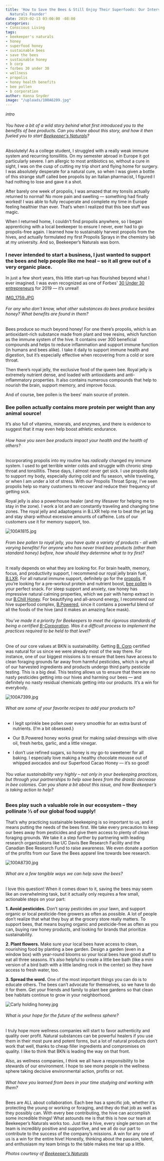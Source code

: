 ```yaml
---
title: 'How to Save the Bees & Still Enjoy Their Superfoods: Our Interview with Beekeeper’s
  Naturals Founder'
date: 2019-02-13 03:00:00 -08:00
categories:
- Conscious Living
tags:
- beekeeper's naturals
- honey
- superfood honey
- sustainable bees
- save the bees
- sustainable honey
- b corp
- forbes 30 under 30
- wellness
- propolis
- honey health benefits
- bee pollen
- b corporation
author: Hanna Snyder
image: "/uploads/100A6209.jpg"
---
```


_intro_

###### You have a bit of a wild story behind what first introduced you to the benefits of bee products. Can you share about this story, and how it then fueled you to start [Beekeeper's Naturals](https://beekeepersnaturals.com/)?  

Absolutely! As a college student, I struggled with a really weak immune system and recurring tonsillitis. On my semester abroad in Europe it got particularly severe. I am allergic to most antibiotics so, without a cure in sight, I was on the cusp of cutting my trip short and flying home for surgery. I was absolutely desperate for a natural cure, so when I was given a bottle of this strange stuff called bee propolis by an Italian pharmacist, I figured I had nothing to lose and gave it a shot.      
  
After barely one week of propolis, I was amazed that my tonsils actually returned to normal! No more pain and swelling — something had finally worked! I was able to fully recuperate and complete my time in Europe feeling healthier than ever. That’s when I realized that this bee stuff was magic.             
 
When I returned home, I couldn’t find propolis anywhere, so I began apprenticing with a local beekeeper to ensure I never, ever had to go propolis-free again. I learned how to sustainably harvest propolis from the hives, and actually formulated my first Propolis Sprays in the chemistry lab at my university. And so, Beekeeper’s Naturals was born.  
 
### I never intended to start a business, I just wanted to support the bees and help people like me heal – so it all grew out of a very organic place. 

In just a few short years, this little start-up has flourished beyond what I ever imagined. I was even recognized as one of Forbes' [30 Under 30 entrepreneurs](https://www.forbes.com/profile/carly-stein/?list=30under30-food-drink#2c33414f645c) for 2019 — it’s unreal!      

[IMG_1759.JPG](/uploads/IMG_1759.JPG)

###### For any who don’t know, what other substances do bees produce besides honey? What benefits are found in them?

Bees produce so much beyond honey! For one there’s propolis, which is an antioxidant-rich substance made from plant and tree resins, which function as the immune system of the hive. It contains over 300 beneficial compounds and helps to reduce inflammation and support immune function (in humans and bees alike). I take it daily to support immune health and digestion, but it’s especially effective when recovering from a cold or sore throat.   

Then there’s royal jelly, the exclusive food of the queen bee. Royal jelly is extremely nutrient dense, and loaded with antioxidants and anti-inflammatory properties. It also contains numerous compounds that help to nourish the brain, support memory, and improve focus.  

And of course, bee pollen is the bees’ main source of protein. 

### Bee pollen actually contains more protein per weight than any animal source! 

It’s also full of vitamins, minerals, and enzymes, and there is evidence to suggest that it may even help boost athletic endurance.     

###### How have you seen bee products impact your health and the health of others?

Incorporating propolis into my routine has _radically_ changed my immune system. I used to get terrible winter colds and struggle with chronic strep throat and tonsillitis. These days, I almost never get sick. I use propolis daily to support my body, especially during cold and flu season, while traveling, or when I am under a lot of stress. With our Propolis Throat Spray, I’ve seen propolis help so many customers to recover and reduce their frequency of getting sick.    

Royal jelly is also a powerhouse healer (and my lifesaver for helping me to stay in the zone). I work a lot and am constantly traveling and changing time zones. The royal jelly and adaptogens in B.LXR help me to beat the jet lag and stay sharp without excessive amounts of caffeine. Lots of our customers use it for memory support, too.   

![100A1815.jpg](/uploads/100A1815.jpg)

###### From bee pollen to royal jelly, you have quite a variety of products - all with varying benefits! For anyone who has never tried bee products (other than standard honey) before, how should they determine what to try first?

It really depends on what they are looking for. For brain health, memory, focus, and productivity support, I recommend our royal jelly brain fuel, [B.LXR](https://beekeepersnaturals.com/collections/all/products/b-lxr). For all natural immune support, definitely go for the [propolis](https://beekeepersnaturals.com/collections/all/products/propolis-spray). If you’re looking for a pre-workout protein and nutrient boost, [bee pollen](https://beekeepersnaturals.com/collections/all/products/bee-pollen) is your perfect snack. For sleep support and anxiety, raw honey has impressive natural calming properties, which we pair with hemp extract in our [B.Chill Honey](https://beekeepersnaturals.com/collections/all/products/b-chill). For beautifying and all-around energy, I recommend our hive superfood complex, [B.Powered](https://beekeepersnaturals.com/collections/all/products/b-powered), since it contains a powerful blend of all the foods of the hive (and it makes an amazing face mask).   

###### You’ve made it a priority for Beekeepers to meet the rigorous standards of being a certified [B-Corporation](https://bcorporation.net/). Was it a difficult process to implement the practices required to be held to that level?

One of our core values at BKN is sustainability. Getting [B. Corp](https://bcorporation.net/) certified was natural for us since we were already most of the way there. For instance, one of our biggest missions is to ensure that bees have access to clean foraging grounds far away from harmful pesticides, which is why all of our harvested ingredients and products undergo third party pesticide testing. This is a big deal. This testing allows us to ensure that there are no nasty pesticides getting into our hives and harming our bees — and definitely no nasty residual chemicals getting into our products. It’s a win for everybody.  

![100A7399.jpg](/uploads/100A7399.jpg)       

###### What are some of your favorite recipes to add your products to?

- I legit sprinkle bee pollen over every smoothie for an extra burst of nutrients. (I’m a bit obsessed.)   

- Our B.Powered honey works great for making salad dressings with olive oil, fresh herbs, garlic, and a little vinegar.    

- I don’t use refined sugars, so honey is my go-to sweetener for all baking. I especially love making a healthy chocolate mousse out of whipped avocados and our Superfood Cacao Honey — it’s so good!  

###### You value sustainability very highly – not only in your beekeeping practices, but through your partnerships to help save bees from the drastic decrease in bee colonies. Can you share a bit about this issue, and how Beekeeper’s is taking action to help?

### Bees play such a valuable role in our ecosystem – they pollinate ⅓ of our global food supply! 

That’s why practicing sustainable beekeeping is so important to us, and it means putting the needs of the bees first. We take every precaution to keep our bees away from pesticides and give them access to plenty of clean foraging grounds. We take it a step further by partnering with leading research organizations like UC Davis Bee Research Facility and the Canadian Bee Research Fund to raise awareness. We even donate a portion of the profits from our Save the Bees apparel line towards bee research.          

![100A8730.jpg](/uploads/100A8730.jpg)

###### What are a few tangible ways we can help save the bees?

I love this question! When it comes down to it, saving the bees may seem like an overwhelming task, but it actually only requires a few small, actionable steps on your part:   

**1. Avoid pesticides.** Don’t spray pesticides on your lawn, and support organic or local pesticide-free growers as often as possible. A lot of people don’t realize that what they buy at the grocery store really matters. To support bees, that means buying organic and pesticide-free as often as you can, buying raw honey products, and looking for brands that prioritize sustainability. 

**2. Plant flowers.** Make sure your local bees have access to clean, nourishing food by planting a bee garden. Design a garden (even in a window box) with year-round blooms so your local bees have good stuff to eat all three seasons. It’s also helpful to create a little bee bath (like a mini version of a bird bath with a little landing rock in the center) so they have access to fresh water, too.       

**3. Spread the word.** One of the most important things you can do is to educate others. The bees can’t advocate for themselves, so we have to do it for them. Get your friends and family to plant bee gardens so that clean bee habitats continue to grow in your neighborhood.      

![Carly holding honey.jpg](/uploads/Carly%20holding%20honey.jpg)

###### What is your hope for the future of the wellness sphere?

I truly hope more wellness companies will start to favor authenticity and quality over profit. Natural substances can be powerful healers if you use them in their most pure and potent forms, but a lot of natural products don’t work that well, thanks to cheap filler ingredients and compromises on quality. I like to think that BKN is leading the way on that front. 

Also, as wellness companies, I think we all have a responsibility to be stewards of our environment. I hope to see more people in the wellness sphere taking decisive environmental action, profits or not.        

###### What have you learned from bees in your time studying and working with them?

Bees are ALL about collaboration. Each bee has a specific job, whether it’s protecting the young or working or foraging, and they do that job as well as they possibly can. With every bee contributing, the hive can accomplish some incredible things! What astounds me is that this is how our team at Beekeeper’s Naturals works too. Just like a hive, every single person on the team is incredibly positive and supportive, and we all do our part to contribute to the success of the company’s missions. A win for any one of us is a win for the entire hive! Honestly, thinking about the passion, talent, and enthusiasm my team brings to the table makes me tear up a little. 

_Photos courtesy of [Beekeeper's Naturals](https://beekeepersnaturals.com/)_